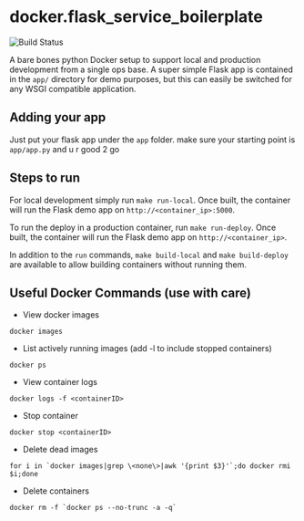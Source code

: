 # docker.flask_service_boilerplate

![Build Status](https://img.shields.io/maintenance/yes/2017.svg)

A bare bones python Docker setup to support local and production development from a single ops base. A super simple Flask app is contained in the `app/` directory for demo purposes, but this can easily be switched for any WSGI compatible application.


## Adding your app

Just put your flask app under the `app` folder. make sure your starting point is `app/app.py` and u r good 2 go


## Steps to run

For local development simply run `make run-local`. Once built, the container will run the Flask demo app on `http://<container_ip>:5000`.

To run the deploy in a production container, run `make run-deploy`. Once built, the container will run the Flask demo app on `http://<container_ip>`.

In addition to the `run` commands, `make build-local` and `make build-deploy` are available to allow building containers without running them.


## Useful Docker Commands (use with care)

- View docker images
```
docker images
```
- List actively running images (add -l to include stopped containers)
```
docker ps
```
- View container logs
```
docker logs -f <containerID>
```
- Stop container
```
docker stop <containerID>
```
- Delete dead images
```
for i in `docker images|grep \<none\>|awk '{print $3}'`;do docker rmi $i;done
```
- Delete containers
```
docker rm -f `docker ps --no-trunc -a -q`
```
